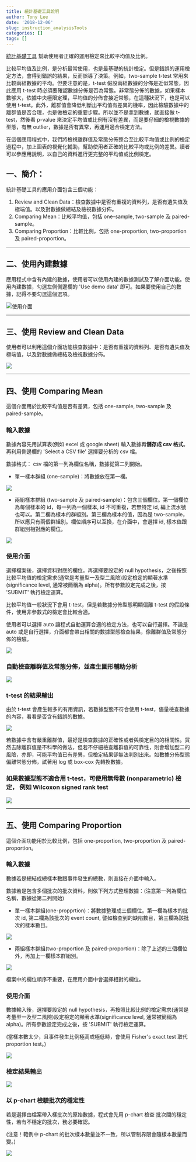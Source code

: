 ```yaml
---
title: 統計基礎工具說明
author: Tony Lee
date: '2018-12-06'
slug: instruction_analysisTools
categories: []
tags: []
---
```

[統計基礎工具<i class="fa fa-wrench"></i>](http://shiny.sightingdata.com/shiny/analysisTools) 幫助使用者正確的運用檢定來比較平均值及比例。

比較平均值及比例，是分析最常使用，也是最基礎的統計檢定。但是錯誤的運用檢定方法，會得到錯誤的結果，反而誤導了決策。例如，two-sample t-test 常用來比較兩組數據的平均。但要注意的是，t-test 假設兩組數據的分佈是近似常態，因此應用 t-test 時必須要確認數據分佈是否為常態。非常態分佈的數據，如果樣本數够大，依據中央極限定理，平均值的分佈會接近常態，在這種狀況下，也是可以使用 t-test。此外，離群值會降低判斷出平均值有差異的機率，因此檢驗數據中的離群值是否合理，也是做檢定的重要步驟。所以並不是拿到數據，就直接做 t-test，然後看 p-value 來決定平均值或比例有沒有差異，而是要仔細的檢視數據的型態，有無 outlier，數據是否有異常，再運用適合檢定方法。

在這個應用程式中，我們將檢視離群值及常態分佈整合至比較平均值或比例的檢定過程中，加上圖表的視覺化輔助，幫助使用者正確的比較平均或比例的差異。讀者可以參應用說明，以自己的資料進行更完整的平均值或比例檢定。

## 一、簡介：
統計基礎工具的應用介面包含三個功能：

1. Review and Clean Data：檢查數據中是否有重複的資料列，是否有遺失值及極端值。以及對數據做總結及檢視數據分佈。
2. Comparing Mean：比較平均值，包括 one-sample, two-sample 及 paired-sample。
3. Comparing Proportion：比較比例，包括 one-proportion, two-proportion 及 paired-proportion。

---

## 二、使用內建數據
應用程式中含有內建的數據，使用者可以使用內建的數據測試及了解介面功能。使用內建數據，勾選左側側邊欄的 'Use demo data' 即可。如果要使用自己的數據，記得不要勾選這個選項。

![使用介面](/images/intro/useDemoData.png)

---

## 三、使用 Review and Clean Data
使用者可以利用這個介面功能檢查數據中：是否有重複的資料列、是否有遺失值及極端值，以及對數據做總結及檢視數據分佈。

![](/images/intro/reviewData.png)

---

## 四、使用 Comparing Mean
這個介面用於比較平均值是否有差異，包括 one-sample, two-sample 及 paired-sample。

### 輸入數據
數據內容先用試算表(例如 excel 或 google sheet) 輸入數據再**儲存成 csv 格式**。再利用側邊欄的 'Select a CSV file' 選擇要分析的 csv 檔。

數據格式：
csv 檔的第一列為欄位名稱，數據從第二列開始。

* 單一樣本群組 (one-sample)：將數據放在第一欄。

![](/images/intro/oneSampleData.png)

* 兩組樣本群組 (two-sample 及 paired-sample)：包含三個欄位。第一個欄位為每個樣本的 id，每一列為一個樣本, id 不可重複，若無特定 id, 編上流水號也可以。第二欄為樣本的群組別。第三欄為樣本的值，因為是 two-sample，所以應只有兩個群組別。欄位順序可以互換，在介面中，會選擇 id, 樣本值跟群組別相對應的欄位。

![](/images/intro/twoSampleData.png)


### 使用介面
選擇檔案後，選擇資料對應的欄位。再選擇要設定的 null hypothesis，之後按照比較平均值的檢定需求(通常是考量型一及型二風險)設定檢定的顯著水準(significance level, 通常被簡稱為 alpha)。所有參數設定完成之後，按 'SUBMIT' 執行檢定運算。

比較平均值一般狀況下會用 t-test，但是若數據分佈型態明顯偏離 t-test 的假設條件，使用非參數式的檢定會比較合適。

使用者可以選擇 auto 讓程式自動運算合適的檢定方法，也可以自行選擇。不論是 auto 或是自行選擇，介面都會帶出相關的數據型態檢查結果，像離群值及常態分佈的檢驗。

![](/images/intro/t-test-ui.png)

### 自動檢查離群值及常態分佈，並產生圖形輔助分析
![](/images/intro/t-test-analysis.png)

### t-test 的結果輸出

由於 t-test 會產生較多的有用資訊，若數據型態不符合使用 t-test，儘量檢查數據的內容，看看是否含有錯誤的數據。

![](/images/intro/t-test-result.png)

若數據中含有嚴重離群值，最好是檢查數據的正確性或者與檢定目的的相關性。貿然去除離群值是不科學的做法，但若不仔細檢查離群值的可靠性，則會增加型二的風險，亦即，可能平均值已有差異，但檢定結果卻無法判別出來。如數據分佈型態偏離常態分佈，試著用 log 或 box-cox 先轉換數據。

### 如果數據型態不適合用 t-test，可使用無母數 (nonparametric) 檢定， 例如 Wilcoxon signed rank test

![](/images/intro/wilcox-result.png)

---

## 五、使用 Comparing Proportion
這個介面功能用於比較比例，包括 one-proportion, two-proportion 及 paired-proportion。

### 輸入數據
數據若是總結成總樣本數跟事件發生的總數，則直接在介面中輸入。

數據若是包含多個批次的批次資料，則依下列方式整理數據：(注意第一列為欄位名稱，數據從第二列開始)

* 單一樣本群組(one-propprtion)：將數據整理成三個欄位。第一欄為樣本的批次 id, 第二欄為該批次的 event count, 譬如檢查到的缺陷數目，第三欄為該批次的樣本數目。

![](/images/intro/onePropData.png)

* 兩組樣本群組(two-proportion 及 paired-proportion)：除了上述的三個欄位外，再加上一欄樣本群組別。

![](/images/intro/twoPropData.png)

檔案中的欄位順序不重要，在應用介面中會選擇相對的欄位。

### 使用介面
數據輸入後，選擇要設定的 null hypothesis，再按照比較比例的檢定需求(通常是考量型一及型二風險)設定檢定的顯著水準(significance level, 通常被簡稱為 alpha)。所有參數設定完成之後，按 'SUBMIT' 執行檢定運算。

(當樣本數太少，且事件發生比例極高或極低時，會使用 Fisher's exact test 取代 proportion test。)

![](/images/intro/oneProp_summariedInput.png)

### 檢定結果輸出

![](/images/intro/oneProp-test-result.png)

### 以 p-chart 檢驗批次的穩定性

若是選擇由檔案帶入樣批次的原始數據，程式會先用 p-chart 檢查 批次間的穩定性，若有不穩定的批次，務必要確認。

(注意！範例中 p-chart 的批次樣本數量並不一致，所以管制界限會隨樣本數量而變。)

![](/images/intro/oneProp-test-pChart.png)